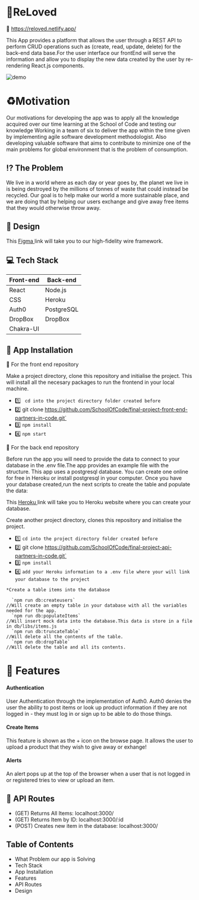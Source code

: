 # :herb:ReLoved

:link: https://reloved.netlify.app/

This App provides a platform that allows the user through a REST API to perform CRUD operations such as (create, read, update, delete) for the back-end data base.For the user interface our frontEnd will serve the information and allow you to display the new data created by the user by re-rendering React.js components.

![demo](public/gif/reloved.gif "reloved demo" )

# :recycle:Motivation

Our motivations for developing the app was to apply all the knowledge acquired over our time learning at the School of Code and testing our knowledge Working in a team of six  to deliver the app within the time given by implementing agile software development methodologist. Also developing valuable software that aims to contribute to minimize one of the main problems for global environment that is the problem of consumption.
## :interrobang: The Problem 

We live in a world where as each day or year goes by, the planet we live in is being destroyed by the millions of tonnes of waste that could instead be recycled. 
Our goal is to help make our world a more sustainable place, and we are doing that by helping our users exchange and give away free items that they would otherwise throw away. 


## :art: Design

This [Figma ](https://www.figma.com/file/4a4pAmlYiymqzVMmP4yP0t/Partners-in-Code?node-id=0%3A1 "Figma") link will take you to our high-fidelity wire framework.



## :computer: Tech Stack


Front-end     | Back-end     
------------- | -------------
React         | Node.js
CSS           | Heroku
Auth0         | PostgreSQL
DropBox       | DropBox
Chakra-UI     | 

## :dvd: App Installation

:iphone: For the front end repository 

Make a project directory, clone this repository and initialise the project.
This will install all the necesary packages to run the frontend in your local machine.

* :one: ` cd into the project directory folder created before`
* :two: git clone https://github.com/SchoolOfCode/final-project-front-end-partners-in-code.git`
* :three: `npm install `
* :four: `npm start `

:wrench: For the back end repository 

Before run the app you will need to provide the data to connect to your database in the .env file.The app provides an example file with the structure. This app uses a postgresql database. You can create one online for free in Heroku or install postgresql in your computer. Once you have your database created,run the next scripts to create the table and populate the data:

This [Heroku ](https://www.heroku.com/ "Heroku") link will take you to Heroku website where you can create your database.

Create another project directory, clones this repository and initialise the project.
* :one: ` cd into the project directory folder created before `
* :two: git clone https://github.com/SchoolOfCode/final-project-api-partners-in-code.git`
* :three: `npm install `
* :four: `add your Heroku information to a .env file where your will link your database to the project `
~~~
*Create a table items into the database

  `npm run db:createusers`
//Will create an empty table in your database with all the variables needed for the app.
  `npm run db:populateItems`
//Will insert mock data into the database.This data is store in a file in db/libs/items.js
  `npm run db:truncateTable`
//Will delete all the contents of the table. 
  `npm run db:dropTable`
//Will delete the table and all its contents. 
~~~

# :file_folder: Features

#### Authentication 
User Authentication through the implementation of Auth0. Auth0 denies the user the ability to post items or look up product information if they are not logged in - they must log in or sign up to be able to do those things.

#### Create Items
This feature is shown as the + icon on the browse page. It allows the user to upload a product that they wish to give away or exhange!

#### Alerts
An alert pops up at the top of the browser when a user that is not logged in or registered tries to view or upload an item.  

####
## :twisted_rightwards_arrows: API Routes

<!-- - (GET) Returns HomePage: localhost:3000  -->
- (GET) Returns All Items: localhost:3000/
- (GET) Returns Item by ID: localhost:3000/:id 
- (POST) Creates new item in the database: localhost:3000/


## Table of Contents

- What Problem our app is Solving
- Tech Stack
- App Installation
- Features
- API Routes 
- Design


